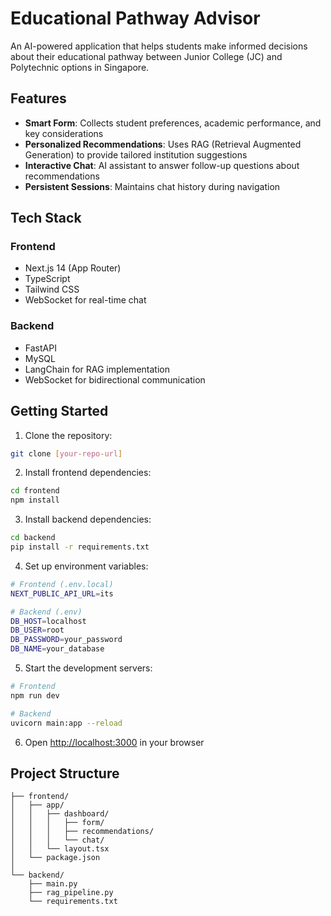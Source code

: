 # Educational Pathway Advisor

An AI-powered application that helps students make informed decisions about their educational pathway between Junior College (JC) and Polytechnic options in Singapore.

## Features

- **Smart Form**: Collects student preferences, academic performance, and key considerations
- **Personalized Recommendations**: Uses RAG (Retrieval Augmented Generation) to provide tailored institution suggestions
- **Interactive Chat**: AI assistant to answer follow-up questions about recommendations
- **Persistent Sessions**: Maintains chat history during navigation

## Tech Stack

### Frontend
- Next.js 14 (App Router)
- TypeScript
- Tailwind CSS
- WebSocket for real-time chat

### Backend
- FastAPI
- MySQL
- LangChain for RAG implementation
- WebSocket for bidirectional communication

## Getting Started

1. Clone the repository:
```bash
git clone [your-repo-url]
```

2. Install frontend dependencies:
```bash
cd frontend
npm install
```

3. Install backend dependencies:
```bash
cd backend
pip install -r requirements.txt
```

4. Set up environment variables:
```bash
# Frontend (.env.local)
NEXT_PUBLIC_API_URL=its 

# Backend (.env)
DB_HOST=localhost
DB_USER=root
DB_PASSWORD=your_password
DB_NAME=your_database
```

5. Start the development servers:
```bash
# Frontend
npm run dev

# Backend
uvicorn main:app --reload
```

6. Open [http://localhost:3000](http://localhost:3000) in your browser

## Project Structure

```
├── frontend/
│   ├── app/
│   │   ├── dashboard/
│   │   │   ├── form/
│   │   │   ├── recommendations/
│   │   │   └── chat/
│   │   └── layout.tsx
│   └── package.json
│
└── backend/
    ├── main.py
    ├── rag_pipeline.py
    └── requirements.txt
```
